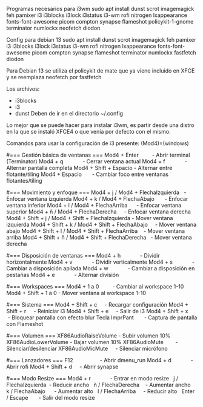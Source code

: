 ﻿Programas necesarios para i3wm
sudo apt install dunst scrot imagemagick feh pamixer i3 i3blocks i3lock i3status i3-wm rofi nitrogen lxappearance fonts-font-awesome picom compton synapse flameshot policykit-1-gnome terminator numlockx neofetch diodon

Config para debian 13
sudo apt install dunst scrot imagemagick feh pamixer i3 i3blocks i3lock i3status i3-wm rofi nitrogen lxappearance fonts-font-awesome picom compton synapse flameshot terminator numlockx fastfetch diodon

Para Debian 13 se utiliza el policykit de mate que ya viene incluido en XFCE y se reemplaza neofetch por fastfetch

Los archivos:
- i3blocks
- i3 
- dunst
Deben de ir en el directorio ~/.config

Lo mejor que se puede hacer para instalar i3wm, es partir desde una distro en la que se instaló XFCE4 o que venía por defecto con el mismo.

Comandos para usar la configuración de i3 presente:
(Mod4)=(windows)

#=== Gestión básica de ventanas ===
Mod4 + Enter         - Abrir terminal (Terminator)
Mod4 + q             - Cerrar ventana actual
Mod4 + f             - Alternar pantalla completa
Mod4 + Shift + Espacio - Alternar entre flotante/tiling
Mod4 + Espacio       - Cambiar foco entre ventanas flotantes/tiling

#=== Movimiento y enfoque ===
Mod4 + j / Mod4 + FlechaIzquierda   - Enfocar ventana izquierda
Mod4 + k / Mod4 + FlechaAbajo       - Enfocar ventana inferior
Mod4 + l / Mod4 + FlechaArriba      - Enfocar ventana superior
Mod4 + ñ / Mod4 + FlechaDerecha     - Enfocar ventana derecha
Mod4 + Shift + j / Mod4 + Shift + FlechaIzquierda - Mover ventana izquierda
Mod4 + Shift + k / Mod4 + Shift + FlechaAbajo     - Mover ventana abajo
Mod4 + Shift + l / Mod4 + Shift + FlechaArriba    - Mover ventana arriba
Mod4 + Shift + ñ / Mod4 + Shift + FlechaDerecha   - Mover ventana derecha

#=== Disposición de ventanas ===
Mod4 + h             - Dividir horizontalmente
Mod4 + v             - Dividir verticalmente
Mod4 + s             - Cambiar a disposición apilada
Mod4 + w             - Cambiar a disposición en pestañas
Mod4 + e             - Alternar división

#=== Workspaces ===
Mod4 + 1 a 0         - Cambiar al workspace 1-10
Mod4 + Shift + 1 a 0 - Mover ventana al workspace 1-10

#=== Sistema ===
Mod4 + Shift + c     - Recargar configuración
Mod4 + Shift + r     - Reiniciar i3
Mod4 + Shift + e     - Salir de i3
Mod4 + Shift + x     - Bloquear pantalla con efecto blur
Tecla ImprPant       - Captura de pantalla con Flameshot

#=== Volumen ===
XF86AudioRaiseVolume - Subir volumen 10%
XF86AudioLowerVolume - Bajar volumen 10%
XF86AudioMute        - Silenciar/desilenciar
XF86AudioMicMute     - Silenciar micrófono

#=== Lanzadores ===
F12                  - Abrir dmenu_run
Mod4 + d             - Abrir rofi
Mod4 + Shift + d     - Abrir synapse

#=== Modo Resize ===
Mod4 + r             - Entrar en modo resize
  j / FlechaIzquierda  - Reducir ancho
  ñ / FlechaDerecha    - Aumentar ancho
  k / FlechaAbajo      - Aumentar alto
  l / FlechaArriba     - Reducir alto
  Enter / Escape       - Salir del modo resize
